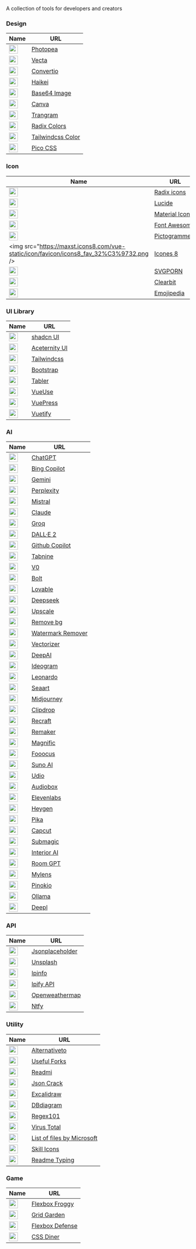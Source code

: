 <style> img { width: 24px; } </style>

A collection of tools for developers and creators

### Design

| Name                                                      | URL                                                                  |
| --------------------------------------------------------- | -------------------------------------------------------------------- |
| <img src="https://www.photopea.com/promo/icon512.png"  /> | [Photopea](https://www.photopea.com/)                                |
| <img src="https://vecta.io/favicon.ico" />                | [Vecta](https://vecta.io/nano)                                       |
| <img src="https://convertio.co/favicon.ico" />            | [Convertio](https://convertio.co)                                    |
| <img src="https://haikei.app/favicon.ico" />              | [Haikei](https://haikei.app/)                                        |
| <img src="https://www.base64-image.de/favicon.ico" />     | [Base64 Image](https://www.base64-image.de/)                         |
| <img src="https://www.canva.com/favicon.ico" />           | [Canva](https://www.canva.com/)                                      |
| <img src="https://www.trangram.com/assets/favicon.png" />        | [Trangram](https://www.trangram.com/)                                |
| <img src="https://www.radix-ui.com/favicon.png" />        | [Radix Colors](https://www.radix-ui.com/colors)                      |
| <img src="https://tailwindcss.com/favicons/favicon-32x32.png?v=3" />         | [Tailwindcss Color](https://tailwindcss.com/docs/customizing-colors) |
| <img src="https://picocss.com/favicon.ico" />             | [Pico CSS](https://picocss.com/)                                     |

### Icon

| Name                                                | URL                                                   |
| --------------------------------------------------- | ----------------------------------------------------- |
| <img src="https://www.radix-ui.com/favicon.png" />  | [Radix icons](https://www.radix-ui.com/icons)         |
| <img src="https://lucide.dev/favicon.ico" />        | [Lucide](https://lucide.dev/)                         |
| <img src="hhttps://www.gstatic.com/images/icons/material/apps/fonts/1x/catalog/v5/favicon.svg" />  | [Material Icons](https://fonts.google.com/icons)      |
| <img src="https://fontawesome.com/favicon.ico" />   | [Font Awesome](https://fontawesome.com/search)        |
| <img src="https://pictogrammers.com/favicon.ico" /> | [Pictogrammers](https://pictogrammers.com/libraries/) |
| <img src="<https://maxst.icons8.com/vue-static/icon/favicon/icons8_fav_32%C3%9732.png> />        | [Icones 8](https://icones8.fr/icons/color)            |
| <img src="https://svglogos.dev/brand/favicon-32x32.png" />       | [SVGPORN](https://svgporn.com/)                       |
| <img src="https://clearbit.com/favicon.ico" />      | [Clearbit](https://clearbit.com/logo)                 |
| <img src="https://emojipedia.org/favicon.ico" />    | [Emojipedia](https://emojipedia.org/)                 |

### UI Library

| Name                                                 | URL                                         |
| ---------------------------------------------------- | ------------------------------------------- |
| <img src="https://ui.shadcn.com/favicon.ico" />      | [shadcn UI](https://ui.shadcn.com/)         |
| <img src="https://ui.aceternity.com/favicon.ico" />  | [Aceternity UI](https://ui.aceternity.com/) |
| <img src="https://tailwindcss.com/favicons/favicon-32x32.png?v=3" />    | [Tailwindcss](https://tailwindcss.com/)     |
| <img src="https://getbootstrap.com/favicon.ico" />   | [Bootstrap](https://getbootstrap.com/)      |
| <img src="https://tabler.io/favicon.ico" />          | [Tabler](https://tabler.io/)                |
| <img src="https://vueuse.org/favicon.ico" />         | [VueUse](https://vueuse.org/)               |
| <img src="https://vuepress.vuejs.org/favicon.ico" /> | [VuePress](https://vuepress.vuejs.org/)     |
| <img src="https://vuetifyjs.com/favicon.ico" />      | [Vuetify](https://vuetifyjs.com/en/)        |

### AI

| Name                                                       | URL                                                   |
| ---------------------------------------------------------- | ----------------------------------------------------- |
| <img src="https://chat.openai.com/favicon.ico" />          | [ChatGPT](https://chat.openai.com/)                   |
| <img src="https://www.bing.com/favicon.ico" />             | [Bing Copilot](https://www.bing.com/chat)             |
| <img src="https://gemini.google.com/favicon.ico" />        | [Gemini](https://gemini.google.com/)                  |
| <img src="https://www.perplexity.ai/favicon.ico" />        | [Perplexity](https://www.perplexity.ai/)              |
| <img src="https://mistral.ai/favicon.ico" />               | [Mistral](https://mistral.ai/)                        |
| <img src="https://claude.ai/favicon.ico" />                | [Claude](https://claude.ai/)                          |
| <img src="https://groq.com/favicon.ico" />                 | [Groq](https://groq.com/)                             |
| <img src="https://openai.com/favicon.ico" />               | [DALL·E 2](https://openai.com/dall-e-2)               |
| <img src="https://copilot.github.com/favicon.ico" />       | [Github Copilot](https://copilot.github.com/)         |
| <img src="https://www.tabnine.com/favicon.ico" />          | [Tabnine](https://www.tabnine.com/)                   |
| <img src="https://v0.dev/favicon.ico" />                   | [V0](https://v0.dev/)                                 |
| <img src="https://bolt.new/favicon.ico" />                 | [Bolt](https://bolt.new/)                             |
| <img src="https://lovable.dev/favicon.ico" />              | [Lovable](https://lovable.dev/)                       |
| <img src="https://www.deepseek.com/favicon.ico" />         | [Deepseek](https://www.deepseek.com/)                 |
| <img src="https://www.upscale.media/favicon.ico" />        | [Upscale](https://www.upscale.media/)                 |
| <img src="https://www.remove.bg/favicon.ico" />            | [Remove bg](https://www.remove.bg/)                   |
| <img src="https://www.watermarkremover.io/favicon.ico" />  | [Watermark Remover](https://www.watermarkremover.io/) |
| <img src="https://vectorizer.ai/favicon.ico" />            | [Vectorizer](https://vectorizer.ai/)                  |
| <img src="https://deepai.org/favicon.ico" />               | [DeepAI](https://deepai.org/)                         |
| <img src="https://ideogram.ai/favicon.ico" />              | [Ideogram](https://ideogram.ai/)                      |
| <img src="https://leonardo.ai/favicon.ico" />              | [Leonardo](https://leonardo.ai/)                      |
| <img src="https://www.seaart.ai/favicon.ico" />            | [Seaart](https://www.seaart.ai/)                      |
| <img src="https://www.midjourney.com/favicon.ico" />       | [Midjourney](https://www.midjourney.com/)             |
| <img src="https://clipdrop.co/favicon.ico" />              | [Clipdrop](https://clipdrop.co/)                      |
| <img src="https://www.recraft.ai/favicon.ico" />           | [Recraft](https://www.recraft.ai/)                    |
| <img src="https://remaker.ai/favicon.ico" />               | [Remaker](https://remaker.ai/)                        |
| <img src="https://magnific.ai/favicon.ico" />              | [Magnific](https://magnific.ai/)                      |
| <img src="https://github.com/favicon.ico" />               | [Fooocus](https://github.com/lllyasviel/Fooocus)      |
| <img src="https://www.suno.ai/favicon.ico" />              | [Suno AI](https://www.suno.ai/)                       |
| <img src="https://www.udio.com/favicon.ico" />             | [Udio](https://www.udio.com/)                         |
| <img src="https://audiobox.metademolab.com/favicon.ico" /> | [Audiobox](https://audiobox.metademolab.com/)         |
| <img src="https://elevenlabs.io/favicon.ico" />            | [Elevenlabs](https://elevenlabs.io/)                  |
| <img src="https://www.heygen.com/favicon.ico" />           | [Heygen](https://www.heygen.com/)                     |
| <img src="https://pika.art/favicon.ico" />                 | [Pika](https://pika.art/)                             |
| <img src="https://www.capcut.com/favicon.ico" />           | [Capcut](https://www.capcut.com/)                     |
| <img src="https://www.submagic.co/favicon.ico" />          | [Submagic](https://www.submagic.co/)                  |
| <img src="https://interiorai.com/favicon.ico" />           | [Interior AI](https://interiorai.com/)                |
| <img src="https://www.roomgpt.io/favicon.ico" />           | [Room GPT](https://www.roomgpt.io/)                   |
| <img src="https://mylens.ai/favicon.ico" />                | [Mylens](https://mylens.ai/)                          |
| <img src="https://pinokio.computer/favicon.ico" />         | [Pinokio](https://pinokio.computer/)                  |
| <img src="https://ollama.com/favicon.ico" />               | [Ollama](https://ollama.com/)                         |
| <img src="https://www.deepl.com/favicon.ico" />            | [Deepl](https://www.deepl.com/translator)             |

### API

| Name                                                           | URL                                                      |
| -------------------------------------------------------------- | -------------------------------------------------------- |
| <img src="https://jsonplaceholder.typicode.com/favicon.ico" /> | [Jsonplaceholder](https://jsonplaceholder.typicode.com/) |
| <img src="https://unsplash.com/favicon.ico" />                 | [Unsplash](https://unsplash.com/developers)              |
| <img src="https://cdn.ipinfo.io/static/deviceicons/android-icon-48x48.png" />                    | [Ipinfo](https://ipinfo.io/)                             |
| <img src="https://www.ipify.org/static/images/apple-icon-57x57.png" />                | [Ipify API](https://www.ipify.org/)                      |
| <img src="https://openweathermap.org/favicon.ico" />           | [Openweathermap](https://openweathermap.org/)            |
| <img src="https://ntfy.sh/_site/images/favicon.ico" />                      | [Ntfy](https://ntfy.sh/)                                 |

### Utility

| Name                                                              | URL                                                                 |
| ----------------------------------------------------------------- | ------------------------------------------------------------------- |
| <img src="https://alternativeto.net/favicon.ico" />               | [Alternativeto](https://alternativeto.net/)                         |
| <img src="https://useful-forks.github.io/assets/useful-forks-logo.png" />          | [Useful Forks](https://useful-forks.github.io/)                     |
| <img src="https://readmi.xyz/readmi.svg" />                      | [Readmi](https://readmi.xyz/)                                       |
| <img src="https://jsoncrack.com/favicon.ico" />                   | [Json Crack](https://jsoncrack.com/)                                |
| <img src="https://excalidraw.com/favicon.ico" />                  | [Excalidraw](https://excalidraw.com/)                               |
| <img src="https://cdn.holistics.io/logo-dbdiagram-notext.ico" />                    | [DBdiagram](https://dbdiagram.io/home)                              |
| <img src="https://regex101.com/favicon.ico" />                    | [Regex101](https://regex101.com/)                                   |
| <img src="https://www.virustotal.com/favicon.ico" />              | [Virus Total](https://www.virustotal.com/gui/home/upload)           |
| <img src="https://files.rg-adguard.net/favicon.ico" />            | [List of files by Microsoft](https://files.rg-adguard.net/category) |
| <img src="https://skillicons.dev/favicon.ico" />                  | [Skill Icons](https://skillicons.dev/)                              |
| <img src="https://readme-typing-svg.herokuapp.com/demo/favicon.png" /> | [Readme Typing](https://readme-typing-svg.herokuapp.com/)           |

### Game

| Name                                                    | URL                                               |
| ------------------------------------------------------- | ------------------------------------------------- |
| <img src="https://flexboxfroggy.com/favicon.ico" />     | [Flexbox Froggy](https://flexboxfroggy.com)       |
| <img src="https://cssgridgarden.com/favicon.ico" />     | [Grid Garden](https://cssgridgarden.com/)         |
| <img src="http://www.flexboxdefense.com/images/favicon.ico" /> | [Flexbox Defense](http://www.flexboxdefense.com/) |
| <img src="https://flukeout.github.io/favicon.png" />    | [CSS Diner](https://flukeout.github.io/)          |
